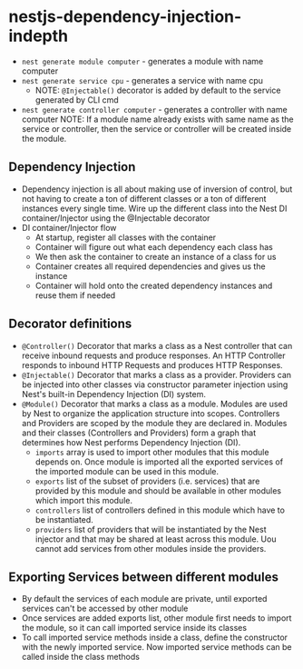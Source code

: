 # nestjs-dependency-injection-indepth

- `nest generate module computer` - generates a module with name computer
- `nest generate service cpu` - generates a service with name cpu
  - NOTE: `@Injectable()` decorator is added by default to the service generated by CLI cmd
- `nest generate controller computer` - generates a controller with name computer
  NOTE: If a module name already exists with same name as the service or controller, then the service or controller will be created inside the module.

## Dependency Injection

- Dependency injection is all about making use of inversion of control, but not having to create a ton of different classes or a ton of different instances every single time. Wire up the different class into the Nest DI container/Injector using the @Injectable decorator
- DI container/Injector flow
  - At startup, register all classes with the container
  - Container will figure out what each dependency each class has
  - We then ask the container to create an instance of a class for us
  - Container creates all required dependencies and gives us the instance
  - Container will hold onto the created dependency instances and reuse them if needed

## Decorator definitions

- `@Controller()` Decorator that marks a class as a Nest controller that can receive inbound requests and produce
  responses. An HTTP Controller responds to inbound HTTP Requests and produces HTTP Responses.
- `@Injectable()` Decorator that marks a class as a provider. Providers can be injected into other classes via constructor parameter injection using Nest's built-in Dependency Injection (DI) system.
- `@Module()` Decorator that marks a class as a module. Modules are used by Nest to organize the application structure into scopes. Controllers and Providers are scoped by the module they are declared in. Modules and their classes (Controllers and Providers) form a graph that determines how Nest performs Dependency Injection (DI).
  - `imports` array is used to import other modules that this module depends on. Once module is imported all the exported services of the imported module can be used in this module.
  - `exports` list of the subset of providers (i.e. services) that are provided by this module and should be available in other modules which import this module.
  - `controllers` list of controllers defined in this module which have to be instantiated.
  - `providers` list of providers that will be instantiated by the Nest injector and that may be shared at least across this module. Uou cannot add services from other modules inside the providers.

## Exporting Services between different modules

- By default the services of each module are private, until exported services can't be accessed by other module
- Once services are added exports list, other module first needs to import the module, so it can call imported service inside its classes
- To call imported service methods inside a class, define the constructor with the newly imported service. Now imported service methods can be called inside the class methods
